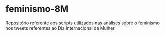 # feminismo-8M
Repositório referente aos scripts utilizados nas análises sobre o feminismo nos tweets referentes ao Dia Internacional da Mulher
